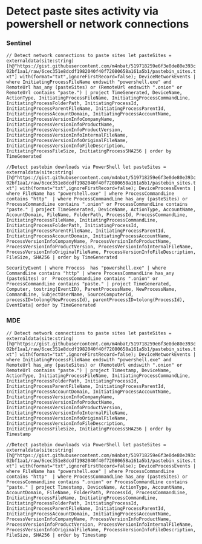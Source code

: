# Detect paste sites activity via powershell or network connections

### Sentinel

`// Detect network connections to paste sites
let pasteSites = externaldata(site:string)
[h@"https://gist.githubusercontent.com/m4nbat/519718259e6f3e0de80e393c02bf1aa1/raw/6cec351e8dcdf1982040f40f72080658a161a5b1/pastebin_sites.txt"]
with(format="txt",ignoreFirstRecord=false);
DeviceNetworkEvents
| where InitiatingProcessFileName endswith "powershell.exe" and RemoteUrl has_any (pasteSites) or (RemoteUrl endswith ".onion" or RemoteUrl contains "paste.")
| project TimeGenerated, DeviceName, ActionType, InitiatingProcessFileName, InitiatingProcessCommandLine, InitiatingProcessFolderPath, InitiatingProcessId, InitiatingProcessParentFileName, InitiatingProcessParentId, InitiatingProcessAccountDomain, InitiatingProcessAccountName, InitiatingProcessVersionInfoCompanyName, InitiatingProcessVersionInfoProductName, InitiatingProcessVersionInfoProductVersion, InitiatingProcessVersionInfoInternalFileName, InitiatingProcessVersionInfoOriginalFileName, InitiatingProcessVersionInfoFileDescription, InitiatingProcessFileSize, InitiatingProcessSHA256
| order by TimeGenerated`

`//Detect pastebin downloads via PowerShell
let pasteSites = externaldata(site:string)
[h@"https://gist.githubusercontent.com/m4nbat/519718259e6f3e0de80e393c02bf1aa1/raw/6cec351e8dcdf1982040f40f72080658a161a5b1/pastebin_sites.txt"]
with(format="txt",ignoreFirstRecord=false);
DeviceProcessEvents
| where FileName has "powershell.exe"
| where ProcessCommandLine contains "http" 
| where ProcessCommandLine has_any (pasteSites) or  ProcessCommandLine contains ".onion" or ProcessCommandLine contains "paste."
| project TimeGenerated, DeviceName, ActionType, AccountName, AccountDomain, FileName, FolderPath, ProcessId, ProcessCommandLine, InitiatingProcessFileName, InitiatingProcessCommandLine, InitiatingProcessFolderPath, InitiatingProcessId, InitiatingProcessParentFileName, InitiatingProcessParentId, InitiatingProcessAccountDomain, InitiatingProcessAccountName, ProcessVersionInfoCompanyName, ProcessVersionInfoProductName, ProcessVersionInfoProductVersion, ProcessVersionInfoInternalFileName, ProcessVersionInfoOriginalFileName, ProcessVersionInfoFileDescription, FileSize, SHA256
| order by TimeGenerated`


`SecurityEvent
| where Process  has "powershell.exe"
| where CommandLine contains "http"
| where ProcessCommandLine has_any (pasteSites) or  ProcessCommandLine contains ".onion" or ProcessCommandLine contains "paste."
| project TimeGenerated, Computer, tostring(EventID), ParentProcessName, NewProcessName, CommandLine, SubjectUserName, SourceComputerId, processID=tolong(NewProcessId), parentProcessID=tolong(ProcessId), EventData| order by TimeGenerated`


### MDE

`// Detect network connections to paste sites
let pasteSites = externaldata(site:string)
[h@"https://gist.githubusercontent.com/m4nbat/519718259e6f3e0de80e393c02bf1aa1/raw/6cec351e8dcdf1982040f40f72080658a161a5b1/pastebin_sites.txt"]
with(format="txt",ignoreFirstRecord=false);
DeviceNetworkEvents
| where InitiatingProcessFileName endswith "powershell.exe" and RemoteUrl has_any (pasteSites) or (RemoteUrl endswith ".onion" or RemoteUrl contains "paste.")
| project Timestamp, DeviceName, ActionType, InitiatingProcessFileName, InitiatingProcessCommandLine, InitiatingProcessFolderPath, InitiatingProcessId, InitiatingProcessParentFileName, InitiatingProcessParentId, InitiatingProcessAccountDomain, InitiatingProcessAccountName, InitiatingProcessVersionInfoCompanyName, InitiatingProcessVersionInfoProductName, InitiatingProcessVersionInfoProductVersion, InitiatingProcessVersionInfoInternalFileName, InitiatingProcessVersionInfoOriginalFileName, InitiatingProcessVersionInfoFileDescription, InitiatingProcessFileSize, InitiatingProcessSHA256
| order by Timestamp`

`//Detect pastebin downloads via PowerShell
let pasteSites = externaldata(site:string)
[h@"https://gist.githubusercontent.com/m4nbat/519718259e6f3e0de80e393c02bf1aa1/raw/6cec351e8dcdf1982040f40f72080658a161a5b1/pastebin_sites.txt"]
with(format="txt",ignoreFirstRecord=false);
DeviceProcessEvents
| where FileName has "powershell.exe"
| where ProcessCommandLine contains "http" 
| where ProcessCommandLine has_any (pasteSites) or  ProcessCommandLine contains ".onion" or ProcessCommandLine contains "paste."
| project Timestamp, DeviceName, ActionType, AccountName, AccountDomain, FileName, FolderPath, ProcessId, ProcessCommandLine, InitiatingProcessFileName, InitiatingProcessCommandLine, InitiatingProcessFolderPath, InitiatingProcessId, InitiatingProcessParentFileName, InitiatingProcessParentId, InitiatingProcessAccountDomain, InitiatingProcessAccountName, ProcessVersionInfoCompanyName, ProcessVersionInfoProductName, ProcessVersionInfoProductVersion, ProcessVersionInfoInternalFileName, ProcessVersionInfoOriginalFileName, ProcessVersionInfoFileDescription, FileSize, SHA256
| order by Timestamp`

